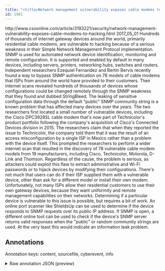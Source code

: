 ```yaml
---
title: "<title>Network management vulnerability exposes cable modems to hacking | CSO Online</title>"
id: 1981
---
```


<title>Network management vulnerability exposes cable modems to hacking | CSO Online</title>
<source> http://www.csoonline.com/article/3193221/security/network-management-vulnerability-exposes-cable-modems-to-hacking.html </source>
<date> 2017_05_01 </date>
<text>
Hundreds of thousands of internet gateway devices around the world, primarily residential cable modems, are vulnerable to hacking because of a serious weakness in their Simple Network Management Protocol implementation.
SNMP is used for automated network device identification, monitoring and remote configuration. It is supported and enabled by default in many devices, including servers, printers, networking hubs, switches and routers.
Independent researchers Ezequiel Fernandez and Bertin Bervis recently found a way to bypass SNMP authentication on 78 models of cable modems that ISPs from around the world have provided to their customers.
Their internet scans revealed hundreds of thousands of devices whose configurations could be changed remotely through the SNMP weakness that they found and dubbed StringBleed.
The leaking of sensitive configuration data through the default "public" SNMP community string is a known problem that has affected many devices over the years.
The two researchers first located a small number of vulnerable devices, including the Cisco DPC3928SL cable modem that's now part of Technicolor's product portfolio following the company's acquisition of Cisco's Connected Devices division in 2015.
The researchers claim that when they reported the issue to Technicolor, the company told them that it was the result of an access misconfiguration by a single ISP in Mexico rather than a problem with the device itself.
This prompted the researchers to perform a wider internet scan that resulted in the discovery of 78 vulnerable cable modem models from 19 manufacturers, including Cisco, Technicolor, Motorola, D-Link and Thomson.
Regardless of the cause, the problem is serious, as attackers could exploit this flaw to extract administrative and Wi-Fi passwords or to hijack devices by modifying their configurations.
There's not much that users can do if their ISP supplied them with a vulnerable device, other than ask for a different model or install their own modem. Unfortunately, not many ISPs allow their residential customers to use their own gateway devices, because they want uniformity and remote management capabilities on their networks.
Determining if a particular device is vulnerable to this issue is possible, but requires a bit of work. An online port scanner like ShieldsUp can be used to determine if the device responds to SNMP requests over its public IP address.
If SNMP is open, a different online tool can be used to check if the device's SNMP server returns valid responses when the "public" or random community strings are used. At the very least this would indicate an information leak problem.
</text>



## Annotations

Annotation keys: content, sourcefile, cyberevent, info

<details>
<summary>Raw annotation JSON (preview)</summary>

```json
{
  "content": "Hundreds of thousands of internet gateway devices around the world, primarily residential cable modems, are vulnerable to hacking because of a serious weakness in their Simple Network Management Protocol\u00a0implementation. SNMP is used for automated network device identification, monitoring and remote configuration. It is supported and enabled by default in many devices, including servers, printers, networking hubs, switches and routers. Independent researchers Ezequiel Fernandez and Bertin Bervis recently found a way to bypass SNMP authentication on 78 models of cable modems that ISPs from around the world have provided to their customers. Their internet scans revealed hundreds of thousands of devices whose configurations could be changed remotely through the SNMP weakness that they found and dubbed StringBleed. The leaking of sensitive configuration data through the default \"public\" SNMP community string is a known problem that has affected many devices over the years. The two researchers first located a small number of vulnerable devices, including the Cisco DPC3928SL cable modem that's now part of Technicolor's product portfolio following the company's acquisition of Cisco's Connected Devices division in 2015. The researchers claim that when they reported the issue to Technicolor, the company told them that it was the result of an access misconfiguration by a single ISP in Mexico rather than a problem with the device itself. This prompted the researchers to perform a wider internet scan that resulted in the discovery of 78 vulnerable cable modem models from 19 manufacturers, including Cisco, Technicolor, Motorola, D-Link and Thomson. Regardless of the cause, the problem is serious, as attackers could exploit this flaw to extract administrative and Wi-Fi passwords or to hijack devices by modifying their configurations. There's not much that users can do if their ISP supplied them with a vulnerable device, other than ask for a different model or install their own modem. Unfortunately, not many ISPs allow their residential customers to use their own gateway devices, because they want uniformity and remote management capabilities on their networks. Determining if a particular device is vulnerable to this issue is possible, but requires a bit of work. An online port scanner like ShieldsUp can be used to determine if the device responds to SNMP requests over its public IP address. If SNMP is open, a different online tool can be used to check if the device's SNMP server returns valid responses when the \"public\" or random community strings are used. At the very least this would indicate an information leak problem.",
  "sourcefile": "1981.txt",
  "cyberevent": {
    "hopper": [
      {
        "index": 0,
        "relation": "Same",
        "events": [
          {
            "index": "E1",
            "type": "Vulnerability-related",
            "realis": "Actual",
            "nugget": {
              "startOffset": 104,
              "index": "T1",
              "endOffset": 118,
              "text": "are vulnerable"
            },
            "argument": [
              {
                "index": "T3",
                "text": "primarily residential cable modems",
                "endOffset": 102,
                "role": {
                  "type": "Vulnerable_System"
                },
                "startOffset": 68,
                "type": "Device"
              },
              {
                "index": "T2",
                "text": "a serious weakness",
                "endOffset": 159,
                "role": {
                  "type": "Vulnerability"
                },
                "startOffset": 141,
                "type": "Vulnerability"
              },
              {
                "index": "T4",
                "external_reference": {
                  "dbpediaURI": "http://dbpedia.org/resource/Simple_Network_Management_Protocol"
                },
                "endOffset": 203,
 
```
</details>
